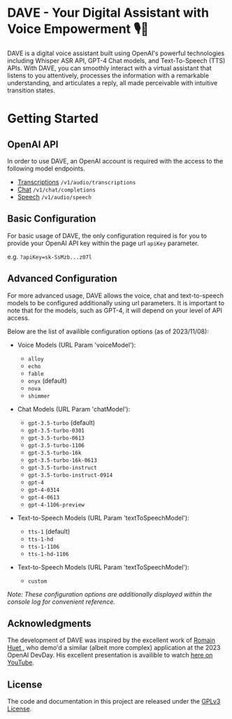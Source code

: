 # DAVE - Your Digital Assistant with Voice Empowerment 🎙️🤖

DAVE is a digital voice assistant built using OpenAI's powerful technologies including Whisper ASR API, GPT-4 Chat models, and Text-To-Speech (TTS) APIs. With DAVE, you can smoothly interact with a virtual assistant that listens to you attentively, processes the information with a remarkable understanding, and articulates a reply, all made perceivable with intuitive transition states.

# Getting Started

## OpenAI API

In order to use DAVE, an OpenAI account is required with the access to the following model endpoints.

- [Transcriptions](https://platform.openai.com/docs/api-reference/audio/createTranscription) `/v1/audio/transcriptions`
- [Chat](https://platform.openai.com/docs/api-reference/chat) `/v1/chat/completions`
- [Speech](https://platform.openai.com/docs/api-reference/audio/createSpeech) `/v1/audio/speech`

## Basic Configuration

For basic usage of DAVE, the only configuration required is for you to provide your OpenAI API key within the page url `apiKey` parameter.

e.g. `?apiKey=sk-SsMzb...z07l`

## Advanced Configuration

For more advanced usage, DAVE allows the voice, chat and text-to-speech models to be configured additionally using url parameters. It is important to note that for the models, such as GPT-4, it will depend on your level of API access.

Below are the list of availible configuration options (as of 2023/11/08):

- Voice Models (URL Param 'voiceModel'):

  - `alloy`
  - `echo`
  - `fable`
  - `onyx` (default)
  - `nova`
  - `shimmer`

- Chat Models (URL Param 'chatModel'):

  - `gpt-3.5-turbo` (default)
  - `gpt-3.5-turbo-0301`
  - `gpt-3.5-turbo-0613`
  - `gpt-3.5-turbo-1106`
  - `gpt-3.5-turbo-16k`
  - `gpt-3.5-turbo-16k-0613`
  - `gpt-3.5-turbo-instruct`
  - `gpt-3.5-turbo-instruct-0914`
  - `gpt-4`
  - `gpt-4-0314`
  - `gpt-4-0613`
  - `gpt-4-1106-preview`

- Text-to-Speech Models (URL Param 'textToSpeechModel'):

  - `tts-1` (default)
  - `tts-1-hd`
  - `tts-1-1106`
  - `tts-1-hd-1106`

- Text-to-Speech Models (URL Param 'textToSpeechModel'):

  - `custom`

_Note: These configuration options are additionally displayed within the console log for convenient reference._

## Acknowledgments

The development of DAVE was inspired by the excellent work of [Romain Huet
](https://github.com/romainhuet), who demo'd a similar (albeit more complex) application at the 2023 OpenAI DevDay. His excellent presentation is availible to watch [here on YouTube](https://youtu.be/U9mJuUkhUzk?t=2381).

## License

The code and documentation in this project are released under the [GPLv3 License](LICENSE).